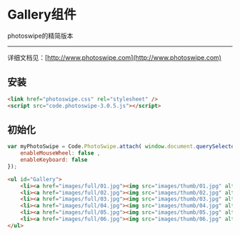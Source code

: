 # Gallery组件

photoswipe的精简版本

-------

详细文档见：[http://www.photoswipe.com](http://www.photoswipe.com)

## 安装

```html
<link href="photoswipe.css" rel="stylesheet" />
<script src="code.photoswipe-3.0.5.js"></script>
```

## 初始化

```javascript
var myPhotoSwipe = Code.PhotoSwipe.attach( window.document.querySelectorAll('#Gallery a'), {
    enableMouseWheel: false ,
    enableKeyboard: false
});
```

```html
<ul id="Gallery">
	<li><a href="images/full/01.jpg"><img src="images/thumb/01.jpg" alt="Image 01" /></a></li>
	<li><a href="images/full/02.jpg"><img src="images/thumb/02.jpg" alt="Image 02" /></a></li>
	<li><a href="images/full/03.jpg"><img src="images/thumb/03.jpg" alt="Image 03" /></a></li>
	<li><a href="images/full/04.jpg"><img src="images/thumb/04.jpg" alt="Image 04" /></a></li>
	<li><a href="images/full/05.jpg"><img src="images/thumb/05.jpg" alt="Image 05" /></a></li>
	<li><a href="images/full/06.jpg"><img src="images/thumb/06.jpg" alt="Image 06" /></a></li>
</ul>
```
